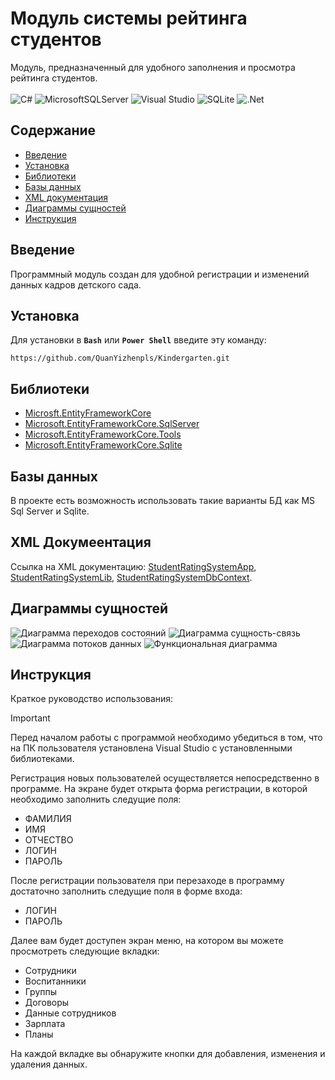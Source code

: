 # Модуль системы рейтинга студентов
Модуль, предназначенный для удобного заполнения и просмотра рейтинга студентов. \
\
![C#](https://img.shields.io/badge/c%23-%23239120.svg?style=for-the-badge&logo=csharp&logoColor=white)
![MicrosoftSQLServer](https://img.shields.io/badge/Microsoft%20SQL%20Server-CC2927?style=for-the-badge&logo=microsoft%20sql%20server&logoColor=white)
![Visual Studio](https://img.shields.io/badge/Visual%20Studio-5C2D91.svg?style=for-the-badge&logo=visual-studio&logoColor=white)
![SQLite](https://img.shields.io/badge/sqlite-%2307405e.svg?style=for-the-badge&logo=sqlite&logoColor=white)
![.Net](https://img.shields.io/badge/.NET-5C2D91?style=for-the-badge&logo=.net&logoColor=white)


## Содержание
- [Введение](#введение)
- [Установка](#установка)
- [Библиотеки](#библиотеки)
- [Базы данных](#базы-данных)
- [XML документация](#xml-документация)
- [Диаграммы сущностей](#диаграммы-сущностей)
- [Инструкция](#инструкция)
  
## Введение
Программный модуль создан для удобной регистрации и изменений данных кадров детского сада.

## Установка
Для установки в **`Bash`** или **`Power Shell`** введите эту команду:
```
https://github.com/QuanYizhenpls/Kindergarten.git
```

## Библиотеки
* [Microsft.EntityFrameworkCore](https://www.nuget.org/packages/Microsoft.EntityFrameworkCore/)
* [Microsoft.EntityFrameworkCore.SqlServer](https://www.nuget.org/packages/Microsoft.EntityFrameworkCore.SqlServer/10.0.0-preview.2.25163.8)
* [Microsoft.EntityFrameworkCore.Tools](https://www.nuget.org/packages/Microsoft.EntityFrameworkCore.Tools/10.0.0-preview.2.25163.8)
* [Microsoft.EntityFrameworkCore.Sqlite](https://www.nuget.org/packages/Microsoft.EntityFrameworkCore.Sqlite/10.0.0-preview.2.25163.8)

## Базы данных
В проекте есть возможность использовать такие варианты БД как MS Sql Server и Sqlite.

## XML Докумеентация
Ссылка на XML документацию:
[StudentRatingSystemApp](https://github.com/QuanYizhenpls/Kindergarten/blob/main/KinderApp.xml),
[StudentRatingSystemLib](https://github.com/QuanYizhenpls/Kindergarten/blob/main/KinderData.xml),
[StudentRatingSystemDbContext](https://github.com/QuanYizhenpls/Kindergarten/blob/main/KinderDbContext.xml).

## Диаграммы сущностей
![Диаграмма переходов состояний](https://github.com/QuanYizhenpls/Kindergarten/blob/main/Диаграмма%20переходов%20состояний.drawio)
![Диаграмма сущность-связь](https://github.com/QuanYizhenpls/Kindergarten/blob/main/Диаграмма%20сущность-связь.drawio)
![Диаграмма потоков данных](https://github.com/QuanYizhenpls/Kindergarten/blob/main/Диаграмма%20потоков%20данных.drawio)
![Функциональная диаграмма](https://github.com/QuanYizhenpls/Kindergarten/blob/main/Функциональная%20диаграмма.drawio)

## Инструкция
Краткое руководство использования:
> [!IMPORTANT]
> Перед началом работы с программой необходимо убедиться в том, что на ПК пользователя установлена Visual Studio с установленными библиотеками.

  Регистрация новых пользователей осуществляется непосредственно в программе. На экране будет открыта форма регистрации, в которой необходимо заполнить следущие поля:
 - ФАМИЛИЯ
 - ИМЯ
 - ОТЧЕСТВО
 - ЛОГИН
 - ПАРОЛЬ

  После регистрации пользователя при перезаходе в программу достаточно заполнить следущие поля в форме входа:
 - ЛОГИН
 - ПАРОЛЬ
 
  Далее вам будет доступен экран меню, на котором вы можете просмотреть следующие вкладки:
 - Сотрудники
 - Воспитанники
 - Группы
 - Договоры
 - Данные сотрудников
 - Зарплата
 - Планы
   
  На каждой вкладке вы обнаружите кнопки для добавления, изменения и удаления данных.
